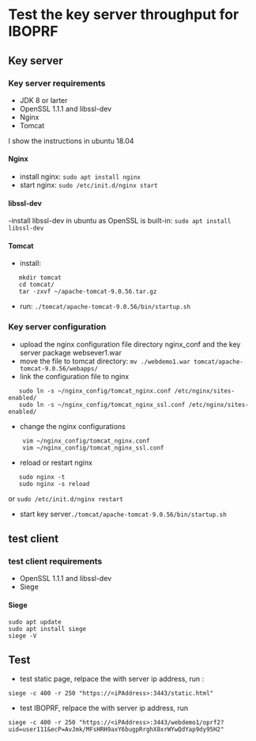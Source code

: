 # Test the key server throughput for IBOPRF


## Key server
### Key server requirements
- JDK 8 or larter
- OpenSSL 1.1.1 and libssl-dev
- Nginx
- Tomcat

I show the instructions in ubuntu 18.04

#### Nginx
- install nginx: ```sudo apt install nginx```
- start nginx: ```sudo /etc/init.d/nginx start```

#### libssl-dev
-install libssl-dev in ubuntu as OpenSSL is built-in: ```sudo apt install libssl-dev```


#### Tomcat
- install:
```wget https://dlcdn.apache.org/tomcat/tomcat-9/v9.0.56/bin/apache-tomcat-9.0.56.tar.gz
   mkdir tomcat
   cd tomcat/
   tar -zxvf ~/apache-tomcat-9.0.56.tar.gz
```

- run: ```./tomcat/apache-tomcat-9.0.56/bin/startup.sh```

### Key server configuration

- upload the nginx configuration file directory nginx_conf and the key server package websever1.war
- move the file to tomcat directory: ```mv ./webdemo1.war tomcat/apache-tomcat-9.0.56/webapps/```
- link the configuration file to nginx 
```
   sudo ln -s ~/nginx_config/tomcat_nginx.conf /etc/nginx/sites-enabled/ 
   sudo ln -s ~/nginx_config/tomcat_nginx_ssl.conf /etc/nginx/sites-enabled/
```
- change the nginx configurations
``` 
    vim ~/nginx_config/tomcat_nginx.conf
    vim ~/nginx_config/tomcat_nginx_ssl.conf
```
- reload or restart nginx
```
   sudo nginx -t
   sudo nginx -s reload
```
or ```sudo /etc/init.d/nginx restart```

- start key server```./tomcat/apache-tomcat-9.0.56/bin/startup.sh```

## test client
### test client requirements
- OpenSSL 1.1.1 and libssl-dev
- Siege

#### Siege
```
sudo apt update
sudo apt install siege
siege -V
```

## Test
- test static page, relpace the <iPAddress> with server ip address, run :
   
```siege -c 400 -r 250 "https://<iPAddress>:3443/static.html"```
   
- test IBOPRF, relpace the <iPAddress> with server ip address, run
   
```siege -c 400 -r 250 "https://<iPAddress>:3443/webdemo1/oprf2?uid=user111&ecP=AvJmk/MFsHRH9axY6bugpRrghX8xrWYwQdYap9dy95H2"```

